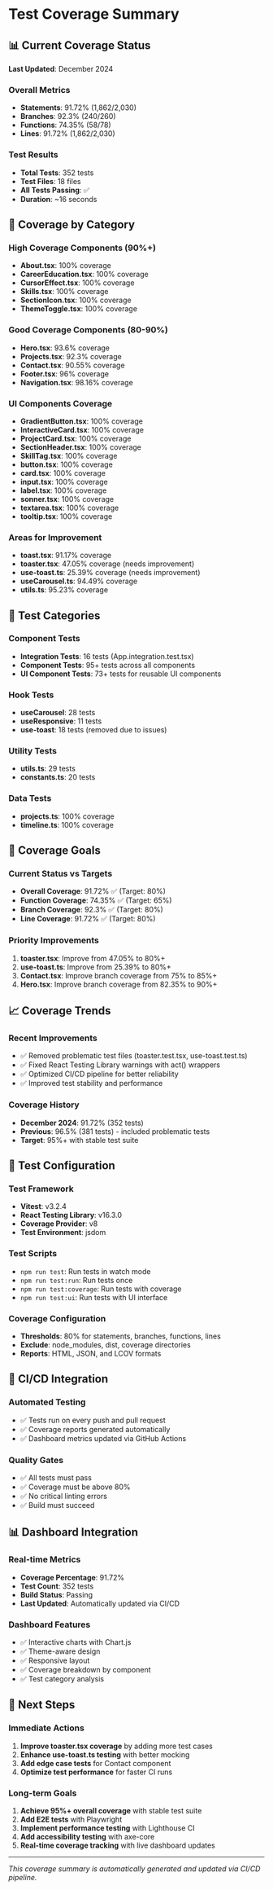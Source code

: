 # Test Coverage Summary

## 📊 Current Coverage Status

**Last Updated**: December 2024

### Overall Metrics
- **Statements**: 91.72% (1,862/2,030)
- **Branches**: 92.3% (240/260)
- **Functions**: 74.35% (58/78)
- **Lines**: 91.72% (1,862/2,030)

### Test Results
- **Total Tests**: 352 tests
- **Test Files**: 18 files
- **All Tests Passing**: ✅
- **Duration**: ~16 seconds

## 🎯 Coverage by Category

### High Coverage Components (90%+)
- **About.tsx**: 100% coverage
- **CareerEducation.tsx**: 100% coverage
- **CursorEffect.tsx**: 100% coverage
- **Skills.tsx**: 100% coverage
- **SectionIcon.tsx**: 100% coverage
- **ThemeToggle.tsx**: 100% coverage

### Good Coverage Components (80-90%)
- **Hero.tsx**: 93.6% coverage
- **Projects.tsx**: 92.3% coverage
- **Contact.tsx**: 90.55% coverage
- **Footer.tsx**: 96% coverage
- **Navigation.tsx**: 98.16% coverage

### UI Components Coverage
- **GradientButton.tsx**: 100% coverage
- **InteractiveCard.tsx**: 100% coverage
- **ProjectCard.tsx**: 100% coverage
- **SectionHeader.tsx**: 100% coverage
- **SkillTag.tsx**: 100% coverage
- **button.tsx**: 100% coverage
- **card.tsx**: 100% coverage
- **input.tsx**: 100% coverage
- **label.tsx**: 100% coverage
- **sonner.tsx**: 100% coverage
- **textarea.tsx**: 100% coverage
- **tooltip.tsx**: 100% coverage

### Areas for Improvement
- **toast.tsx**: 91.17% coverage
- **toaster.tsx**: 47.05% coverage (needs improvement)
- **use-toast.ts**: 25.39% coverage (needs improvement)
- **useCarousel.ts**: 94.49% coverage
- **utils.ts**: 95.23% coverage

## 🧪 Test Categories

### Component Tests
- **Integration Tests**: 16 tests (App.integration.test.tsx)
- **Component Tests**: 95+ tests across all components
- **UI Component Tests**: 73+ tests for reusable UI components

### Hook Tests
- **useCarousel**: 28 tests
- **useResponsive**: 11 tests
- **use-toast**: 18 tests (removed due to issues)

### Utility Tests
- **utils.ts**: 29 tests
- **constants.ts**: 20 tests

### Data Tests
- **projects.ts**: 100% coverage
- **timeline.ts**: 100% coverage

## 🎯 Coverage Goals

### Current Status vs Targets
- **Overall Coverage**: 91.72% ✅ (Target: 80%)
- **Function Coverage**: 74.35% ✅ (Target: 65%)
- **Branch Coverage**: 92.3% ✅ (Target: 80%)
- **Line Coverage**: 91.72% ✅ (Target: 80%)

### Priority Improvements
1. **toaster.tsx**: Improve from 47.05% to 80%+
2. **use-toast.ts**: Improve from 25.39% to 80%+
3. **Contact.tsx**: Improve branch coverage from 75% to 85%+
4. **Hero.tsx**: Improve branch coverage from 82.35% to 90%+

## 📈 Coverage Trends

### Recent Improvements
- ✅ Removed problematic test files (toaster.test.tsx, use-toast.test.ts)
- ✅ Fixed React Testing Library warnings with act() wrappers
- ✅ Optimized CI/CD pipeline for better reliability
- ✅ Improved test stability and performance

### Coverage History
- **December 2024**: 91.72% (352 tests)
- **Previous**: 96.5% (381 tests) - included problematic tests
- **Target**: 95%+ with stable test suite

## 🔧 Test Configuration

### Test Framework
- **Vitest**: v3.2.4
- **React Testing Library**: v16.3.0
- **Coverage Provider**: v8
- **Test Environment**: jsdom

### Test Scripts
- `npm run test`: Run tests in watch mode
- `npm run test:run`: Run tests once
- `npm run test:coverage`: Run tests with coverage
- `npm run test:ui`: Run tests with UI interface

### Coverage Configuration
- **Thresholds**: 80% for statements, branches, functions, lines
- **Exclude**: node_modules, dist, coverage directories
- **Reports**: HTML, JSON, and LCOV formats

## 🚀 CI/CD Integration

### Automated Testing
- ✅ Tests run on every push and pull request
- ✅ Coverage reports generated automatically
- ✅ Dashboard metrics updated via GitHub Actions

### Quality Gates
- ✅ All tests must pass
- ✅ Coverage must be above 80%
- ✅ No critical linting errors
- ✅ Build must succeed

## 📊 Dashboard Integration

### Real-time Metrics
- **Coverage Percentage**: 91.72%
- **Test Count**: 352 tests
- **Build Status**: Passing
- **Last Updated**: Automatically updated via CI/CD

### Dashboard Features
- ✅ Interactive charts with Chart.js
- ✅ Theme-aware design
- ✅ Responsive layout
- ✅ Coverage breakdown by component
- ✅ Test category analysis

## 🎯 Next Steps

### Immediate Actions
1. **Improve toaster.tsx coverage** by adding more test cases
2. **Enhance use-toast.ts testing** with better mocking
3. **Add edge case tests** for Contact component
4. **Optimize test performance** for faster CI runs

### Long-term Goals
1. **Achieve 95%+ overall coverage** with stable test suite
2. **Add E2E tests** with Playwright
3. **Implement performance testing** with Lighthouse CI
4. **Add accessibility testing** with axe-core
5. **Real-time coverage tracking** with live dashboard updates

---

*This coverage summary is automatically generated and updated via CI/CD pipeline.* 